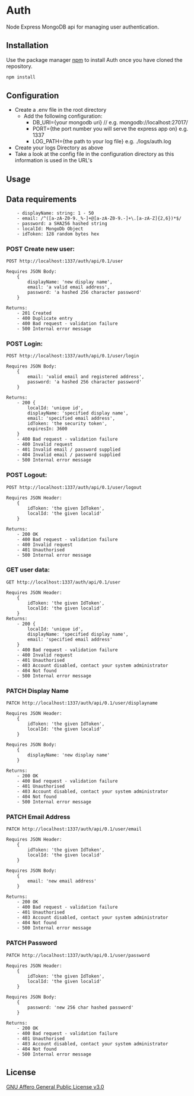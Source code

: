# Auth
Node Express MongoDB api for managing user authentication.

## Installation

Use the package manager [npm](https://pip.pypa.io/en/stable/) to install Auth once you have cloned the repository.

```bash
npm install
```
## Configuration
 - Create a .env file in the root directory
    - Add the following configuration:
        - DB_URI={your mongodb uri} // e.g. mongodb://localhost:27017/
        - PORT={the port number you will serve the express app on} e.g. 1337
        - LOG_PATH={the path to your log file} e.g. ./logs/auth.log
- Create your logs Directory as above
- Take a look at the config file in the configuration directory as this information is used in the URL's

## Usage

## Data requirements
```
    - displayName: string: 1 - 50
    - email: /^([a-zA-Z0-9._%-]+@[a-zA-Z0-9.-]+\.[a-zA-Z]{2,6})*$/
    - password: a SHA256 hashed string
    - localId: MongoDb Object
    - idToken: 128 random bytes hex

```

### POST Create new user:

```
POST http://localhost:1337/auth/api/0.1/user

Requires JSON Body:
    {
        displayName: 'new display name',
        email: 'a valid email address',
        password: 'a hashed 256 character password'
    }

Returns:
    - 201 Created
    - 400 Duplicate entry
    - 400 Bad request - validation failure
    - 500 Internal error message
```
### POST Login:
```
POST http://localhost:1337/auth/api/0.1/user/login

Requires JSON Body:
    {
        email: 'valid email and registered address',
        password: 'a hashed 256 character password'
    }

Returns:
    - 200 {
        localId: 'unique id',
        displayName: 'specified display name',
        email: 'specified email address',
        idToken: 'the security token',
        expiresIn: 3600
    }
    - 400 Bad request - validation failure
    - 400 Invalid request
    - 401 Invalid email / password supplied
    - 404 Invalid email / password supplied
    - 500 Internal error message

```
### POST Logout:
```
POST http://localhost:1337/auth/api/0.1/user/logout

Requires JSON Header:
    {
        idToken: 'the given IdToken',
        localId: 'the given localid'
    }

Returns:
    - 200 OK
    - 400 Bad request - validation failure
    - 400 Invalid request
    - 401 Unauthorised
    - 500 Internal error message

```

### GET user data:
```
GET http://localhost:1337/auth/api/0.1/user

Requires JSON Header:
    {
        idToken: 'the given IdToken',
        localId: 'the given localid'
    }
Returns:
    - 200 {
        localId: 'unique id',
        displayName: 'specified display name',
        email: 'specified email address'
    }
    - 400 Bad request - validation failure
    - 400 Invalid request
    - 401 Unauthorised
    - 403 Account disabled, contact your system administrator
    - 404 Not found
    - 500 Internal error message
```
### PATCH Display Name
```
PATCH http://localhost:1337/auth/api/0.1/user/displayname

Requires JSON Header:
    {
        idToken: 'the given IdToken',
        localId: 'the given localid'
    }

Requires JSON Body:
    {
        displayName: 'new display name'
    }

Returns:
    - 200 OK
    - 400 Bad request - validation failure
    - 401 Unauthorised
    - 403 Account disabled, contact your system administrator
    - 404 Not found
    - 500 Internal error message
```
### PATCH Email Address
```
PATCH http://localhost:1337/auth/api/0.1/user/email

Requires JSON Header:
    {
        idToken: 'the given IdToken',
        localId: 'the given localid'
    }

Requires JSON Body:
    {
        email: 'new email address'
    }

Returns:
    - 200 OK
    - 400 Bad request - validation failure
    - 401 Unauthorised
    - 403 Account disabled, contact your system administrator
    - 404 Not found
    - 500 Internal error message
```
### PATCH Password
```
PATCH http://localhost:1337/auth/api/0.1/user/password

Requires JSON Header:
    {
        idToken: 'the given IdToken',
        localId: 'the given localid'
    }

Requires JSON Body:
    {
        password: 'new 256 char hashed password'
    }

Returns:
    - 200 OK
    - 400 Bad request - validation failure
    - 401 Unauthorised
    - 403 Account disabled, contact your system administrator
    - 404 Not found
    - 500 Internal error message
```

## License
[GNU Affero General Public License v3.0](https://choosealicense.com/licenses/agpl-3.0/)